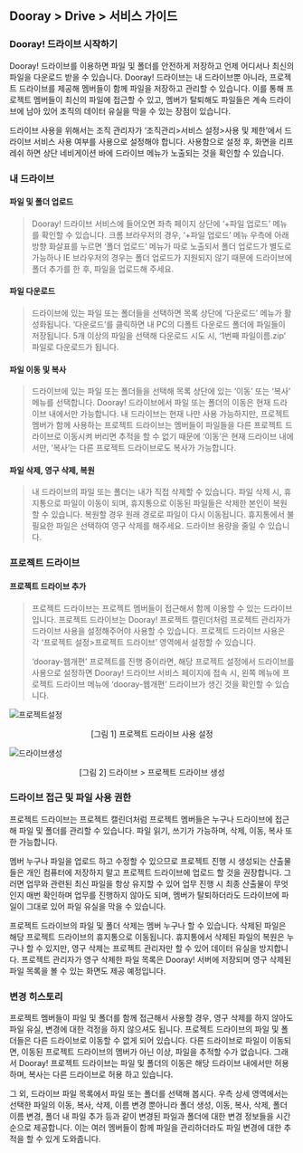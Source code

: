 ## Dooray > Drive > 서비스 가이드


### Dooray! 드라이브 시작하기 

Dooray! 드라이브를 이용하면 파일 및 폴더를 안전하게 저장하고 언제
어디서나 최신의 파일을 다운로드 받을 수 있습니다. Dooray! 드라이브는 내
드라이브뿐 아니라, 프로젝트 드라이브를 제공해 멤버들이 함께 파일을
저장하고 관리할 수 있습니다. 이를 통해 프로젝트 멤버들이 최신의 파일에
접근할 수 있고, 멤버가 탈퇴해도 파일들은 계속 드라이브에 남아 있어
조직의 데이터 유실을 막을 수 있는 장점이 있습니다.

드라이브 사용을 위해서는 조직 관리자가 ‘조직관리&gt;서비스 설정&gt;사용
및 제한’에서 드라이브 서비스 사용 여부를 사용으로 설정해야 합니다.
사용함으로 설정 후, 화면을 리프레쉬 하면 상단 네비게이션 바에 드라이브
메뉴가 노출되는 것을 확인할 수 있습니다.

### 내 드라이브 

#### 파일 및 폴더 업로드

> Dooray! 드라이브 서비스에 들어오면 좌측 페이지 상단에 ‘+파일 업로드’
> 메뉴를 확인할 수 있습니다. 크롬 브라우저의 경우, ‘+파일 업로드’ 메뉴
> 우측에 아래 방향 화살표를 누르면 ‘폴더 업로드’ 메뉴가 따로 노출되서
> 폴더 업로드가 별도로 가능하나 IE 브라우저의 경우는 폴더 업로드가
> 지원되지 않기 때문에 드라이브에 폴더 추가를 한 후, 파일을 업로드해
> 주세요.

#### 파일 다운로드

> 드라이브에 있는 파일 또는 폴더들을 선택하면 목록 상단에 ‘다운로드’
> 메뉴가 활성화됩니다. ‘다운로드’를 클릭하면 내 PC의 디폴트 다운로드
> 폴더에 파일들이 저장됩니다. 5개 이상의 파일을 선택해 다운로드 시도 시,
> ‘1번째 파일이름.zip’ 파일로 다운로드가 됩니다.

#### 파일 이동 및 복사

> 드라이브에 있는 파일 또는 폴더들을 선택해 목록 상단에 있는 ‘이동’ 또는
> ‘복사’ 메뉴를 선택합니다. Dooray! 드라이브에서 파일 또는 폴더의 이동은
> 현재 드라이브 내에서만 가능합니다. 내 드라이브는 현재 나만 사용
> 가능하지만, 프로젝트 멤버가 함께 사용하는 프로젝트 드라이브는 멤버들이
> 파일들을 다른 프로젝트 드라이브로 이동시켜 버리면 추적을 할 수 없기
> 때문에 ‘이동’은 현재 드라이브 내에서만, ‘복사’는 다른 프로젝트
> 드라이브로도 복사가 가능합니다.

#### 파일 삭제, 영구 삭제, 복원

> 내 드라이브의 파일 또는 폴더는 내가 직접 삭제할 수 있습니다. 파일 삭제
> 시, 휴지통으로 파일이 이동이 되며, 휴지통으로 이동된 파일들은 삭제한
> 본인이 복원할 수 있습니다. 복원할 경우 원래 경로로 파일이 다시
> 이동됩니다. 휴지통에서 불필요한 파일은 선택하여 영구 삭제를 해주세요.
> 드라이브 용량을 줄일 수 있습니다.

### 프로젝트 드라이브 

#### 프로젝트 드라이브 추가

> 프로젝트 드라이브는 프로젝트 멤버들이 접근해서 함께 이용할 수 있는
> 드라이브입니다. 프로젝트 드라이브는 Dooray! 프로젝트 캘린더처럼
> 프로젝트 관리자가 드라이브 사용을 설정해주어야 사용할 수 있습니다.
> 프로젝트 드라이브 사용은 각 ‘프로젝트 설정&gt;프로젝트 드라이브’
> 영역에서 설정할 수 있습니다.
>
> ‘dooray-웹개편’ 프로젝트를 진행 중이라면, 해당 프로젝트 설정에서
> 드라이브를 사용으로 설정하면 Dooray! 드라이브 서비스 페이지에 접속 시,
> 왼쪽 메뉴에 프로젝트 드라이브 메뉴에 ‘dooray-웹개편’ 드라이브가 생긴
> 것을 확인할 수 있습니다.


![프로젝트설정](http://static.toastoven.net/prod_dooray_project/01_drive_setting.png)
<center>[그림 1] 프로젝트 드라이브 사용 설정   </center>
  
![드라이브생성](http://static.toastoven.net/prod_dooray_project/02_drive_create.png)
<center>[그림 2] 드라이브 > 프로젝트 드라이브 생성</center>  
                                                 

###   드라이브 접근 및 파일 사용 권한  

프로젝트 드라이브는 프로젝트 캘린더처럼 프로젝트 멤버들은 누구나
드라이브에 접근해 파일 및 폴더를 관리할 수 있습니다. 파일 읽기, 쓰기가
가능하며, 삭제, 이동, 복사 또한 가능합니다.

멤버 누구나 파일을 업로드 하고 수정할 수 있으므로 프로젝트 진행 시
생성되는 산출물들은 개인 컴퓨터에 저장하지 말고 프로젝트 드라이브에
업로드 할 것을 권장합니다. 그러면 업무와 관련된 최신 파일을 항상
유지할 수 있어 업무 진행 시 최종 산출물이 무엇인지 매번 확인하며
업무를 진행하지 않아도 되며, 멤버가 탈퇴하더라도 드라이브에 파일이
그대로 있어 파일 유실을 막을 수 있습니다.

프로젝트 드라이브의 파일 및 폴더 삭제는 멤버 누구나 할 수 있습니다.
삭제된 파일은 해당 프로젝트 드라이브의 휴지통으로 이동됩니다.
휴지통에서 삭제된 파일의 복원은 누구나 할 수 있지만, 영구 삭제는
프로젝트 관리자만 할 수 있어 데이터 유실을 방지합니다. 프로젝트
관리자가 영구 삭제한 파일 목록은 Dooray! 서버에 저장되며 영구 삭제된
파일 목록을 볼 수 있는 화면도 제공 예정입니다.  

###   변경 히스토리

프로젝트 멤버들이 파일 및 폴더를 함께 접근해서 사용할 경우, 영구 삭제를
하지 않아도 파일 유실, 변경에 대한 걱정을 하지 않으셔도 됩니다. 프로젝트
드라이브의 파일 및 폴더들은 다른 드라이브로 이동할 수 없게 되어
있습니다. 다른 드라이브로 파일이 이동되면, 이동된 프로젝트 드라이브의
멤버가 아닌 이상, 파일을 추적할 수가 없습니다. 그래서 Dooray! 프로젝트
드라이브는 파일 및 폴더의 이동은 해당 드라이브 내에서만 허용하며, 복사는
다른 드라이브로 허용 하고 있습니다.

그 외, 드라이브 파일 목록에서 파일 또는 폴더를 선택해 봅시다. 우측
상세 영역에서는 선택한 파일의 이동, 복사, 삭제, 이름 변경 뿐아니라
폴더 생성, 이동, 복사, 삭제, 폴더 이름 변경, 폴더 내 파일 추가 등과
같이 변경된 파일과 폴더에 대한 변경 정보들을 시간 순으로 제공합니다.
이는 여러 멤버들이 함께 파일을 관리하더라도 파일 변경에 대한 추적을 할
수 있게 도와줍니다.

